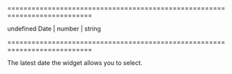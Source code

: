 <!--**
/*-------------------------------------------
    Auto-generated file. Do not modify.
-------------------------------------------

**-->
===========================================================================
<!--default-->undefined<!--/default-->
<!--type-->Date | number | string<!--/type-->
===========================================================================

<!--shortDescription-->
The latest date the widget allows you to select.
<!--/shortDescription-->

<!--fullDescription-->

<!--/fullDescription-->